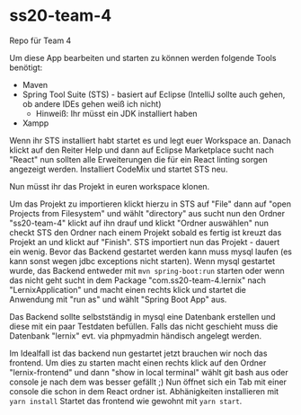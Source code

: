 # ss20-team-4

Repo für Team 4

Um diese App bearbeiten und starten zu können werden folgende Tools benötigt:

* Maven
* Spring Tool Suite (STS) - basiert auf Eclipse (IntelliJ sollte auch gehen, ob andere IDEs gehen weiß ich nicht)
    * Hinweiß: Ihr müsst ein JDK installiert haben
* Xampp


Wenn ihr STS installiert habt startet es und legt euer Workspace an.
Danach klickt auf den Reiter Help 
und dann auf Eclipse Marketplace sucht nach "React" nun sollten alle Erweiterungen
die für ein React linting sorgen angezeigt werden. Installiert CodeMix und startet STS neu.

Nun müsst ihr das Projekt in euren workspace klonen. 

Um das Projekt zu importieren klickt hierzu in STS auf "File" dann auf "open Projects from Filesystem"
und wählt "directory" aus sucht nun den Ordner "ss20-team-4" klickt auf ihn drauf und klickt "Ordner auswählen"
nun checkt STS den Ordner nach einem Projekt sobald es fertig ist kreuzt das Projekt an und klickt auf "Finish".
STS importiert nun das Projekt - dauert ein wenig.
Bevor das Backend gestartet werden kann muss mysql laufen (es kann sonst wegen jdbc exceptions nicht starten).
Wenn mysql gestartet wurde, das Backend entweder mit `mvn spring-boot:run` starten oder wenn das nicht geht sucht in dem Package "com.ss20-team-4.lernix" nach "LernixApplication"
und macht einen rechts klick und startet die Anwendung mit "run as" und wählt "Spring Boot App" aus.

Das Backend sollte selbstständig in mysql eine Datenbank erstellen und diese mit ein paar Testdaten befüllen.
Falls das nicht geschieht muss die Datenbank "lernix" evt. via phpmyadmin händisch angelegt werden.

Im Idealfall ist das backend nun gestartet jetzt brauchen wir noch das frontend.
Um dies zu starten macht einen rechts klick auf den Ordner "lernix-frontend" und dann "show in local terminal"
wählt git bash aus oder console je nach dem was besser gefällt ;)
Nun öffnet sich ein Tab mit einer console die schon in dem React ordner ist.
Abhänigkeiten installieren mit `yarn install`
Startet das frontend wie gewohnt mit `yarn start`.